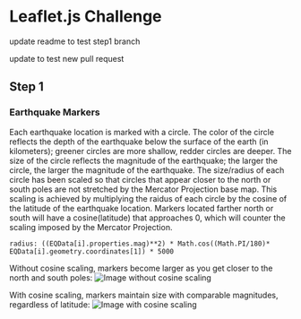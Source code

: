 # Leaflet.js Challenge

update readme to test step1 branch

update to test new pull request

## Step 1

### Earthquake Markers
Each earthquake location is marked with a circle.  The color of the circle reflects the depth of the earthquake below the surface of the earth (in kilometers); greener circles are more shallow, redder circles are deeper.  The size of the circle reflects the magnitude of the earthquake; the larger the circle, the larger the magnitude of the earthquake.  The size/radius of each circle has been scaled so that circles that appear closer to the north or south poles are not stretched by the Mercator Projection base map.  This scaling is achieved by multiplying the raidus of each circle by the cosine of the latitude of the earthquake location.  Markers located farther north or south will have a cosine(latitude) that approaches 0, which will counter the scaling imposed by the Mercator Projection.

```radius: ((EQData[i].properties.mag)**2) * Math.cos((Math.PI/180)* EQData[i].geometry.coordinates[1]) * 5000```

Without cosine scaling, markers become larger as you get closer to the north and south poles:
![Image without cosine scaling](Images/MapWithoutCosineScaling.png)

With cosine scaling, markers maintain size with comparable magnitudes, regardless of latitude:
![Image with cosine scaling](Images/MapWithCosineScaling.png)
